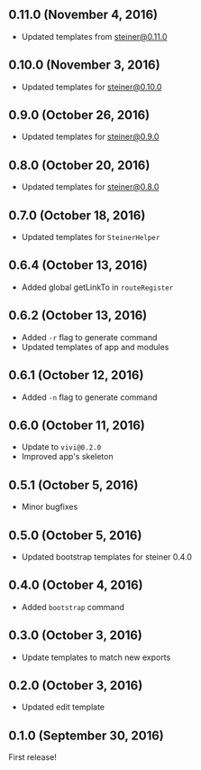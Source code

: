 ## 0.11.0 (November 4, 2016)

- Updated templates from steiner@0.11.0

## 0.10.0 (November 3, 2016)

- Updated templates for steiner@0.10.0

## 0.9.0 (October 26, 2016)

- Updated templates for steiner@0.9.0

## 0.8.0 (October 20, 2016)

- Updated templates for steiner@0.8.0

## 0.7.0 (October 18, 2016)

- Updated templates for `SteinerHelper`

## 0.6.4 (October 13, 2016)

- Added global getLinkTo in `routeRegister`

## 0.6.2 (October 13, 2016)

- Added `-r` flag to generate command
- Updated templates of app and modules

## 0.6.1 (October 12, 2016)

- Added `-n` flag to generate command

## 0.6.0 (October 11, 2016)

- Update to `vivi@0.2.0`
- Improved app's skeleton

## 0.5.1 (October 5, 2016)

- Minor bugfixes

## 0.5.0 (October 5, 2016)

- Updated bootstrap templates for steiner 0.4.0

## 0.4.0 (October 4, 2016)

- Added `bootstrap` command

## 0.3.0 (October 3, 2016)

- Update templates to match new exports

## 0.2.0 (October 3, 2016)

- Updated edit template

## 0.1.0 (September 30, 2016)

First release!